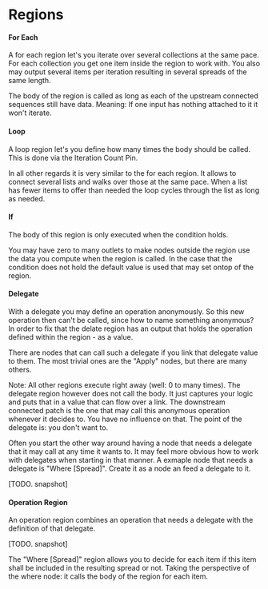 # Regions

#### For Each
 A for each region let's you iterate over several collections at the same pace.
 For each collection you get one item inside the region to work with. You also may output several items per iteration resulting in several spreads of the same length.
 
 The body of the region is called as long as each of the upstream connected sequences still have data. Meaning: If one input has nothing attached to it it won't iterate.
 
 #### Loop
 A loop region let's you define how many times the body should be called. This is done via the Iteration Count Pin.
 
 In all other regards it is very similar to the for each region.
 It allows to connect several lists and walks over those at the same pace. When a list has fewer items to offer than needed the loop cycles through the list as long as needed.
 
 #### If 
 The body of this region is only executed when the condition holds.

You may have zero to many outlets to make nodes outside the region use the data you compute when the region is called. In the case that the condition does not hold the default value is used that may set ontop of the region.
 
 #### Delegate
 With a delegate you may define an operation anonymously. So this new operation then can't be called, since how to name something anonymous? In order to fix that the delate region has an output that holds the operation defined within the region - as a value.
 
 There are nodes that can call such a delegate if you link that delegate value to them. The most trivial ones are the "Apply" nodes, but there are many others.
 
 Note: All other regions execute right away (well: 0 to many times). The delegate region however does not call the body. It just captures your logic and puts that in a value that can flow over a link. The downstream connected patch is the one that may call this anonymous operation whenever it decides to. You have no influence on that. The point of the delegate is: you don't want to. 
 
 Often you start the other way around having a node that needs a delegate that it may call at any time it wants to. It may feel more obvious how to work with delegates when starting in that manner. A exmaple node that needs a delegate is "Where [Spread]". Create it as a node an feed a delegate to it.
 
 [TODO. snapshot]
 
 #### Operation Region
 
 An operation region combines an operation that needs a delegate with the definition of that delegate.
 
 [TODO. snapshot]
 
 The "Where [Spread]" region allows you to decide for each item if this item shall be included in the resulting spread or not. Taking the perspective of the where node: it calls the body of the region for each item.